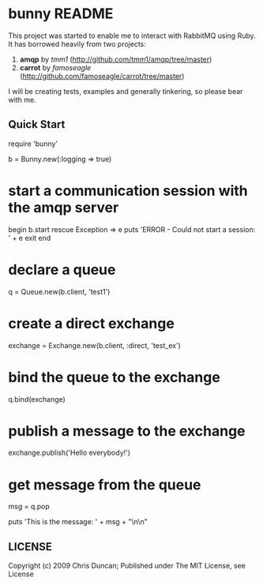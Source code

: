 # bunny README

This project was started to enable me to interact with RabbitMQ using Ruby. It has borrowed heavily from two projects:
 
1. **amqp** by *tmm1* (http://github.com/tmm1/amqp/tree/master)
2. **carrot** by *famoseagle* (http://github.com/famoseagle/carrot/tree/master)
 
I will be creating tests, examples and generally tinkering, so please bear with me.
 
## Quick Start

require 'bunny'

b = Bunny.new(:logging => true)

# start a communication session with the amqp server
begin
	b.start
rescue Exception => e
	puts 'ERROR - Could not start a session: ' + e
	exit
end

# declare a queue
q = Queue.new(b.client, 'test1')

# create a direct exchange
exchange = Exchange.new(b.client, :direct, 'test_ex')

# bind the queue to the exchange
q.bind(exchange)

# publish a message to the exchange
exchange.publish('Hello everybody!')

# get message from the queue
msg = q.pop

puts 'This is the message: ' + msg + "\n\n"

## LICENSE

Copyright (c) 2009 Chris Duncan; Published under The MIT License, see License
